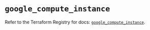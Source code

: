 # `google_compute_instance`

Refer to the Terraform Registry for docs: [`google_compute_instance`](https://registry.terraform.io/providers/hashicorp/google/5.24.0/docs/resources/compute_instance).
